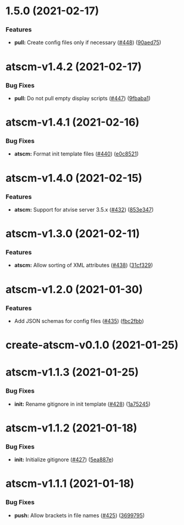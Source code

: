<a name="1.5.0"></a>
# 1.5.0 (2021-02-17)


### Features

* **pull:** Create config files only if necessary ([#448](https://github.com/atSCM/atscm/issues/448)) ([90aed75](https://github.com/atSCM/atscm/commits/90aed75))




<a name="atscm-v1.4.2"></a>
# atscm-v1.4.2 (2021-02-17)


### Bug Fixes

* **pull:** Do not pull empty display scripts ([#447](https://github.com/atSCM/atscm/issues/447)) ([9fbaba1](https://github.com/atSCM/atscm/commits/9fbaba1))




<a name="atscm-v1.4.1"></a>
# atscm-v1.4.1 (2021-02-16)


### Bug Fixes

* **atscm:** Format init template files ([#440](https://github.com/atSCM/atscm/issues/440)) ([e0c8521](https://github.com/atSCM/atscm/commits/e0c8521))




<a name="atscm-v1.4.0"></a>
# atscm-v1.4.0 (2021-02-15)


### Features

* **atscm:** Support for atvise server 3.5.x ([#432](https://github.com/atSCM/atscm/issues/432)) ([853e347](https://github.com/atSCM/atscm/commits/853e347))




<a name="atscm-v1.3.0"></a>
# atscm-v1.3.0 (2021-02-11)


### Features

* **atscm:** Allow sorting of XML attributes ([#438](https://github.com/atSCM/atscm/issues/438)) ([31cf329](https://github.com/atSCM/atscm/commits/31cf329))




<a name="atscm-v1.2.0"></a>
# atscm-v1.2.0 (2021-01-30)


### Features

* Add JSON schemas for config files ([#435](https://github.com/atSCM/atscm/issues/435)) ([fbc2fbb](https://github.com/atSCM/atscm/commits/fbc2fbb))




<a name="create-atscm-v0.1.0"></a>
# create-atscm-v0.1.0 (2021-01-25)




<a name="atscm-v1.1.3"></a>
# atscm-v1.1.3 (2021-01-25)


### Bug Fixes

* **init:** Rename gitignore in init template ([#428](https://github.com/atSCM/atscm/issues/428)) ([1a75245](https://github.com/atSCM/atscm/commits/1a75245))




<a name="atscm-v1.1.2"></a>
# atscm-v1.1.2 (2021-01-18)


### Bug Fixes

* **init:** Initialize gitignore ([#427](https://github.com/atSCM/atscm/issues/427)) ([5ea887e](https://github.com/atSCM/atscm/commits/5ea887e))




<a name="atscm-v1.1.1"></a>
# atscm-v1.1.1 (2021-01-18)


### Bug Fixes

* **push:** Allow brackets in file names ([#425](https://github.com/atSCM/atscm/issues/425)) ([3699795](https://github.com/atSCM/atscm/commits/3699795))



